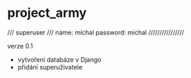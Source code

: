 # project_army

/// superuser ///
name: michal
password: michal
////////////////


verze 0.1 
- vytvoření databáze v Django
- přidání superuživatele

